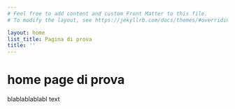 ```yaml
---
# Feel free to add content and custom Front Matter to this file.
# To modify the layout, see https://jekyllrb.com/docs/themes/#overriding-theme-defaults

layout: home
list_title: Pagina di prova
title: ''
---
```


# home page di prova


blablablablabl text